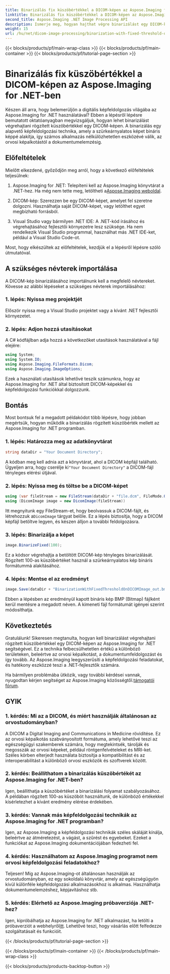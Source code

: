 ```yaml
---
title: Binarizálás fix küszöbértékkel a DICOM-képen az Aspose.Imaging for .NET-ben
linktitle: Binarizálás fix küszöbértékkel a DICOM-képen az Aspose.Imaging for .NET-ben
second_title: Aspose.Imaging .NET Image Processing API
description: Ismerje meg, hogyan hajthat végre binarizálást egy DICOM-képen az Aspose.Imaging for .NET segítségével. Útmutató lépésről lépésre kódpéldákkal.
weight: 15
url: /hu/net/dicom-image-processing/binarization-with-fixed-threshold-on-dicom-image/
---
```


{{< blocks/products/pf/main-wrap-class >}}
{{< blocks/products/pf/main-container >}}
{{< blocks/products/pf/tutorial-page-section >}}

# Binarizálás fix küszöbértékkel a DICOM-képen az Aspose.Imaging for .NET-ben

Készen áll arra, hogy belemerüljön a digitális képfeldolgozás világába az Aspose.Imaging for .NET használatával? Ebben a lépésről lépésre bemutatott oktatóanyagban megvizsgáljuk, hogyan lehet binarizálást végrehajtani rögzített küszöbértékkel egy DICOM-képen. A binarizálás egy alapvető képfeldolgozási technika, amely a szürkeárnyalatos képet bináris képpé alakítja, így számos alkalmazás nélkülözhetetlen eszközévé válik, az orvosi képalkotástól a dokumentumelemzésig.

## Előfeltételek

Mielőtt elkezdené, győződjön meg arról, hogy a következő előfeltételek teljesülnek:

1.  Aspose.Imaging for .NET: Telepíteni kell az Aspose.Imaging könyvtárat a .NET-hez. Ha még nem tette meg, letöltheti a[Aspose.Imaging weboldal](https://releases.aspose.com/imaging/net/).

2. DICOM-kép: Szerezzen be egy DICOM-képet, amelyet fel szeretne dolgozni. Használhatja saját DICOM-képet, vagy letölthet egyet megbízható forrásból.

3. Visual Studio vagy bármilyen .NET IDE: A .NET-kód írásához és végrehajtásához fejlesztői környezetre lesz szüksége. Ha nem rendelkezik Visual Studio programmal, használhat más .NET IDE-ket, például a Visual Studio Code-ot.

Most, hogy elkészültek az előfeltételek, kezdjük el a lépésről lépésre szóló útmutatóval.

## A szükséges névterek importálása

A DICOM-kép binarizálásához importálnunk kell a megfelelő névtereket. Kövesse az alábbi lépéseket a szükséges névterek importálásához:

### 1. lépés: Nyissa meg projektjét

Először nyissa meg a Visual Studio projektet vagy a kívánt .NET fejlesztői környezetet.

### 2. lépés: Adjon hozzá utasításokat

A C# kódfájlban adja hozzá a következőket utasítások használatával a fájl elejére:

```csharp
using System;
using System.IO;
using Aspose.Imaging.FileFormats.Dicom;
using Aspose.Imaging.ImageOptions;
```

Ezek a használati utasítások lehetővé teszik számunkra, hogy az Aspose.Imaging for .NET által biztosított DICOM-képekkel és képfeldolgozási funkciókkal dolgozzunk.

## Bontás

Most bontsuk fel a megadott példakódot több lépésre, hogy jobban megértsük, hogyan működik a binarizálás rögzített küszöbérték mellett az Aspose.Imaging for .NET programban.

### 1. lépés: Határozza meg az adatkönyvtárat

```csharp
string dataDir = "Your Document Directory";
```

 A kódban meg kell adnia azt a könyvtárat, ahol a DICOM képfájl található. Ügyeljen arra, hogy cserélje ki`"Your Document Directory"` a DICOM-fájl tényleges elérési útjával.

### 2. lépés: Nyissa meg és töltse be a DICOM-képet

```csharp
using (var fileStream = new FileStream(dataDir + "file.dcm", FileMode.Open, FileAccess.Read))
using (DicomImage image = new DicomImage(fileStream))
```

 Itt megnyitunk egy FileStream-et, hogy beolvassuk a DICOM-fájlt, és létrehozzuk a`DicomImage` tárgyat belőle. Ez a lépés biztosítja, hogy a DICOM képfájl betöltve legyen, és készen álljon a további feldolgozásra.

### 3. lépés: Binarizálja a képet

```csharp
image.BinarizeFixed(100);
```

Ez a kódsor végrehajtja a betöltött DICOM-kép tényleges binarizálását. Rögzített 100-as küszöbértéket használ a szürkeárnyalatos kép bináris formátummá alakításához.

### 4. lépés: Mentse el az eredményt

```csharp
image.Save(dataDir + "BinarizationWithFixedThresholdOnDICOMImage_out.bmp", new BmpOptions());
```

Ebben a lépésben az eredményül kapott bináris kép BMP (Bitmap) fájlként kerül mentésre a megadott néven. A kimeneti fájl formátumát igényei szerint módosíthatja.

## Következtetés

Gratulálunk! Sikeresen megtanulta, hogyan kell binarizálást végrehajtani rögzített küszöbértékkel egy DICOM-képen az Aspose.Imaging for .NET segítségével. Ez a technika felbecsülhetetlen értékű a különböző területeken, beleértve az orvosi képalkotást, a dokumentumfeldolgozást és így tovább. Az Aspose.Imaging leegyszerűsíti a képfeldolgozási feladatokat, és hatékony eszközzé teszi a .NET-fejlesztők számára.

Ha bármilyen problémába ütközik, vagy további kérdései vannak, nyugodtan kérjen segítséget az Aspose.Imaging közösségtől.[támogatói fórum](https://forum.aspose.com/).

## GYIK

### 1. kérdés: Mi az a DICOM, és miért használják általánosan az orvostudományban?

A DICOM a Digital Imaging and Communications in Medicine rövidítése. Ez az orvosi képalkotás szabványosított formátuma, amely lehetővé teszi az egészségügyi szakemberek számára, hogy megtekintsék, tárolják és megosszák az orvosi képeket, például röntgenfelvételeket és MRI-ket. Széles körben elterjedt használata biztosítja a kompatibilitást és az interoperabilitást a különböző orvosi eszközök és szoftverek között.

### 2. kérdés: Beállíthatom a binarizálás küszöbértékét az Aspose.Imaging for .NET-ben?

Igen, beállíthatja a küszöbértéket a binarizálási folyamat szabályozásához. A példában rögzített 100-as küszöböt használtunk, de különböző értékekkel kísérletezhet a kívánt eredmény elérése érdekében.

### 3. kérdés: Vannak más képfeldolgozási technikák az Aspose.Imaging for .NET programban?

Igen, az Aspose.Imaging a képfeldolgozási technikák széles skáláját kínálja, beleértve az átméretezést, a vágást, a szűrést és egyebeket. Ezeket a funkciókat az Aspose.Imaging dokumentációjában fedezheti fel.

### 4. kérdés: Használhatom az Aspose.Imaging programot nem orvosi képfeldolgozási feladatokhoz?

Teljesen! Míg az Aspose.Imaging-ot általánosan használják az orvostudományban, ez egy sokoldalú könyvtár, amely az egészségügyön kívül különféle képfeldolgozási alkalmazásokhoz is alkalmas. Használhatja dokumentumelemzéshez, képjavításhoz stb.

### 5. kérdés: Elérhető az Aspose.Imaging próbaverziója .NET-hez?

 Igen, kipróbálhatja az Aspose.Imaging for .NET alkalmazást, ha letölti a próbaverziót a webhelyről[itt](https://releases.aspose.com/). Lehetővé teszi, hogy vásárlás előtt felfedezze szolgáltatásait és funkcióit.

{{< /blocks/products/pf/tutorial-page-section >}}

{{< /blocks/products/pf/main-container >}}
{{< /blocks/products/pf/main-wrap-class >}}

{{< blocks/products/products-backtop-button >}}
